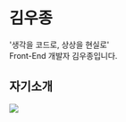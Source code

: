 # 김우종
'생각을 코드로, 상상을 현실로'<br>
Front-End 개발자 김우종입니다.
## 자기소개
<img src="https://user-images.githubusercontent.com/65944245/99877290-4d385a80-2c40-11eb-9cb1-cd0d0c93f787.jpg">
